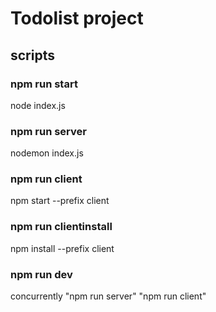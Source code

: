 # Todolist project

## scripts

### npm run start

node index.js

### npm run server

nodemon index.js

### npm run client

npm start --prefix client

### npm run clientinstall

npm install --prefix client

### npm run dev

concurrently \"npm run server\" \"npm run client\"
